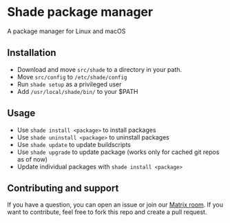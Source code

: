# Shade package manager

A package manager for Linux and macOS

## Installation

- Download and move `src/shade` to a directory in your path.
- Move `src/config` to `/etc/shade/config`
- Run `shade setup` as a privileged user
- Add `/usr/local/shade/bin/` to your $PATH

## Usage

- Use `shade install <package>` to install packages
- Use `shade uninstall <package>` to uninstall packages
- Use `shade update` to update buildscripts
- Use `shade upgrade` to update package (works only for cached git repos as of now)
- Update individual packages with `shade install <package>`

## Contributing and support

If you have a question, you can open an issue or join our [Matrix room](https://matrix.to/#/!QFHcZFQVmhZjDjYMYR:matrix.org?via=matrix.org).
If you want to contribute, feel free to fork this repo and create a pull request.

